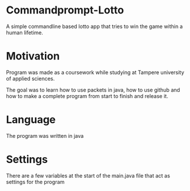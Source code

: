 # Commandprompt-Lotto
A simple commandline based lotto app that tries to win the game within a human lifetime.
# Motivation
Program was made as a coursework while studying at Tampere university of applied sciences.

The goal was to learn how to use packets in java, how to use github and how to make a complete program from start to finish and release it.

# Language
The program was written in java

# Settings
There are a few variables at the start of the main.java file that act as settings for the program
